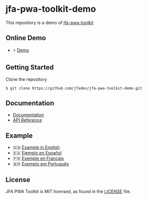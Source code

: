 # jfa-pwa-toolkit-demo
This repository is a demo of [jfa-pwa-toolkit](https://github.com/jfadev/jfa-pwa-toolkit/)

## Online Demo
* ⚡️ [Demo](https://pwa-toolkit-demo.jordifernandes.com)

## Getting Started

Clone the repository
```console
$ git clone https://github.com/jfadev/jfa-pwa-toolkit-demo.git
```

## Documentation
* [Documentation](https://github.com/jfadev/jfa-pwa-toolkit/blob/master/README.md)
* [API Reference](https://github.com/jfadev/jfa-pwa-toolkit/blob/master/docs/API.md)

## Example
* 🇬🇧 [Example in English](https://jordifernandes.com/jfa-pwa-toolkit/)
* 🇪🇸 [Ejemplo en Español](https://jordifernandes.com/es/jfa-pwa-toolkit/)
* 🇫🇷 [Exemple en Français](https://jordifernandes.com/fr/jfa-pwa-toolkit/)
* 🇧🇷 [Exemplo em Português](https://jordifernandes.com/pt/jfa-pwa-toolkit/)

## License
JFA PWA Toolkit is MIT licensed, as found in the [LICENSE](LICENSE) file.
